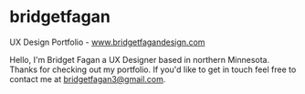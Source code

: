 # bridgetfagan
UX Design Portfolio - www.bridgetfagandesign.com

Hello, I'm Bridget Fagan a UX Designer based in northern Minnesota.  Thanks for checking out my portfolio.  If you'd like to get in touch feel free to contact me at bridgetfagan3@gmail.com.
